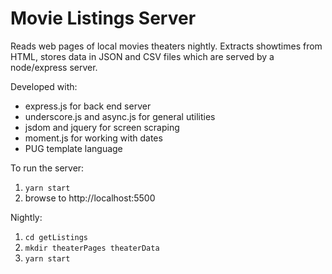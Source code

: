 # Movie Listings Server

Reads web pages of local movies theaters nightly. Extracts showtimes from HTML, stores data in JSON and CSV files which are served by a node/express server.

Developed with:
- express.js for back end server
- underscore.js and async.js for general utilities
- jsdom and jquery for screen scraping
- moment.js for working with dates
- PUG template language

To run the server:
1. `yarn start`
2. browse to http://localhost:5500

Nightly:
1. `cd getListings`
2. `mkdir theaterPages theaterData`
3. `yarn start`



